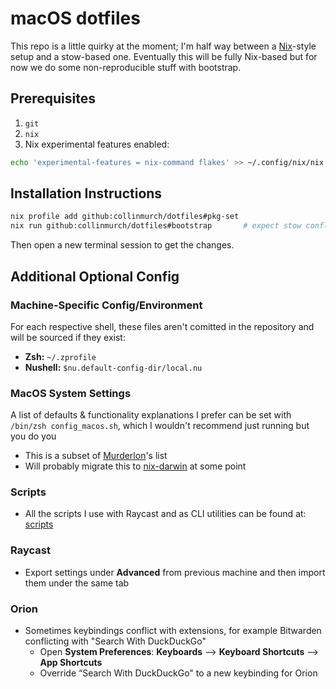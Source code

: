 # macOS dotfiles

This repo is a little quirky at the moment; I'm half way between a [Nix](https://nixos.org)-style setup and a stow-based one.
Eventually this will be fully Nix-based but for now we do some non-reproducible stuff with bootstrap.

## Prerequisites

1. `git`
2. `nix`
3. Nix experimental features enabled:

```bash
echo 'experimental-features = nix-command flakes' >> ~/.config/nix/nix.conf
```

## Installation Instructions

```bash
nix profile add github:collinmurch/dotfiles#pkg-set
nix run github:collinmurch/dotfiles#bootstrap       # expect stow conflicts on first run
```

Then open a new terminal session to get the changes.

## Additional Optional Config

### Machine-Specific Config/Environment

For each respective shell, these files aren't comitted in the repository and will be sourced if they exist:

- **Zsh:** `~/.zprofile`
- **Nushell:** `$nu.default-config-dir/local.nu`

### MacOS System Settings

A list of defaults & functionality explanations I prefer can be set with `/bin/zsh config_macos.sh`, which I wouldn't recommend just running but you do you

- This is a subset of [Murderlon](https://github.com/murderlon)'s list
- Will probably migrate this to [nix-darwin](https://github.com/nix-darwin/nix-darwin) at some point

### Scripts

- All the scripts I use with Raycast and as CLI utilities can be found at: [scripts](https://github.com/collinmurch/scripts)

### Raycast

- Export settings under **Advanced** from previous machine and then import them under the same tab

### Orion

- Sometimes keybindings conflict with extensions, for example Bitwarden conflicting with "Search With DuckDuckGo"
  - Open **System Preferences**: **Keyboards** --> **Keyboard Shortcuts** --> **App Shortcuts**
  - Override “Search With DuckDuckGo" to a new keybinding for Orion
